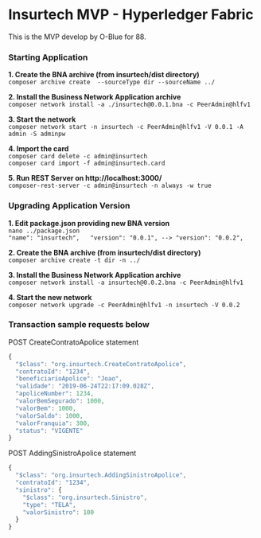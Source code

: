 # Insurtech MVP - Hyperledger Fabric  

This is the MVP develop by O-Blue for 88.  

### Starting Application  

**1. Create the BNA archive (from insurtech/dist directory)**   
`composer archive create  --sourceType dir --sourceName ../`  

**2. Install the Business Network Application archive**  
`composer network install -a ./insurtech@0.0.1.bna -c PeerAdmin@hlfv1`  

**3. Start the network**  
`composer network start -n insurtech -c PeerAdmin@hlfv1 -V 0.0.1 -A admin -S adminpw`  

**4. Import the card**  
`composer card delete -c admin@insurtech`  
`composer card import -f admin@insurtech.card`  

**5. Run REST Server on http://localhost:3000/**  
`composer-rest-server -c admin@insurtech -n always -w true`  

### Upgrading Application Version

**1. Edit package.json providing new BNA version**  
`nano ../package.json`  
`
"name": "insurtech",  
"version": "0.0.1", --> "version": "0.0.2",
`

**2. Create the BNA archive (from insurtech/dist directory)**  
`composer archive create -t dir -n ../`

**3. Install the Business Network Application archive**  
`composer network install -a insurtech@0.0.2.bna -c PeerAdmin@hlfv1`

**4. Start the new network**  
`composer network upgrade -c PeerAdmin@hlfv1 -n insurtech -V 0.0.2`

### Transaction sample requests below  

POST CreateContratoApolice statement  
```js
{
  "$class": "org.insurtech.CreateContratoApolice",
  "contratoId": "1234",
  "beneficiarioApolice": "Joao",
  "validade": "2019-06-24T22:17:09.028Z",
  "apoliceNumber": 1234,
  "valorBemSegurado": 1000,
  "valorBem": 1000,
  "valorSaldo": 1000,
  "valorFranquia": 300,
  "status": "VIGENTE"
}
```  

POST AddingSinistroApolice statement  
```js
{
  "$class": "org.insurtech.AddingSinistroApolice",
  "contratoId": "1234",
  "sinistro": {
    "$class": "org.insurtech.Sinistro",
    "type": "TELA",
    "valorSinistro": 100
  }
}
```
